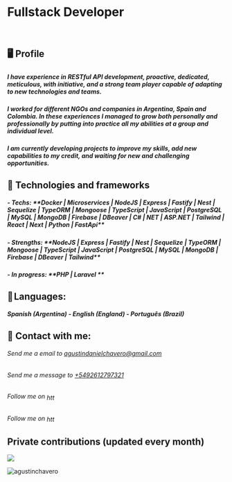 ﻿# Fullstack Developer
﻿<h2 align="left">🖥️ Profile </h2>
<h5 align="left"></h5>
<h5 align="left">I have experience in RESTful API development, proactive, dedicated, meticulous, with initiative, and a strong team player capable of adapting to new technologies and teams.</h5>
<h5 align="left">I worked for different NGOs and companies in Argentina, Spain and Colombia. In these experiences I managed to grow both personally and professionally by putting into practice all my abilities at a group and individual level.</h5>
<h5 align="left">I am currently developing projects to improve my skills, add new capabilities to my credit, and waiting for new and challenging opportunities.</h5>

<h2 align="left">🧠 Technologies and frameworks</h2>
<h5 align="left"> - Techs: **Docker | Microservices | NodeJS | Express | Fastify | Nest | Sequelize | TypeORM | Mongoose | TypeScript | JavaScript | PostgreSQL | MySQL | MongoDB | Firebase | DBeaver | C# | NET | ASP.NET | Tailwind | React | Next | Python | FastApi** </h5>
<h5 align="left"> - Strengths: **NodeJS | Express | Fastify | Nest | Sequelize | TypeORM | Mongoose | TypeScript | JavaScript | PostgreSQL | MySQL | MongoDB | Firebase | DBeaver | Tailwind** </h5>
<h5 align="left"> - In progress: **PHP | Laravel ** </h5>

<h2 align="left">👄 Languages:</h2>
<h5 align="left"> Spanish (Argentina) - English (England) - Português (Brazil) </h5>

<h2 align="left">📱 Contact with me:</h2>
<h6 align="left"> Send me a email to <a href="mailto:agustindanielchavero@gmail.com" target="blank">agustindanielchavero@gmail.com</a></h6>
<h6 align="left"> Send me a message to <a href="https://api.whatsapp.com/send?phone=5492612797321" target="blank">+5492612797321</a></h6>
<h6 align="left"> Follow me on <a href="https://www.linkedin.com/in/agustinchavero/" target="blank"><img align="center" src="https://raw.githubusercontent.com/rahuldkjain/github-profile-readme-generator/master/src/images/icons/Social/linked-in-alt.svg" alt="https://www.linkedin.com/in/agustinchavero/" height="15" width="25" /></a></h6>
<h6 align="left"> Follow me on <a href="https://www.instagram.com/agustinchavero.dev/" target="blank"><img align="center" src="https://raw.githubusercontent.com/rahuldkjain/github-profile-readme-generator/master/src/images/icons/Social/instagram.svg" alt="https://www.instagram.com/agustinchavero.dev/" height="15" width="25" /></a></h6>

<h2 align="left">Private contributions (updated every month)</h2>
<p><img align="center" src="https://github.com/AgustinChavero/AgustinChavero/assets/115723404/a7d80d91-6fed-4140-b8d7-a9a22f720a54" /></p>

<p align="left"> <img src="https://komarev.com/ghpvc/?username=agustinchavero&label=Profile%20views&color=0e75b6&style=flat" alt="agustinchavero" /> </p>
